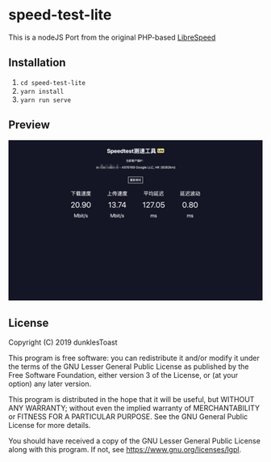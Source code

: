 # speed-test-lite

This is a nodeJS Port from the original PHP-based [LibreSpeed](https://github.com/librespeed/speedtest)

## Installation

1. `cd speed-test-lite`
2. `yarn install`
3. `yarn run serve`

## Preview

![预览](img/preview.png)

## License

Copyright (C) 2019 dunklesToast

This program is free software: you can redistribute it and/or modify
it under the terms of the GNU Lesser General Public License as published by
the Free Software Foundation, either version 3 of the License, or
(at your option) any later version.

This program is distributed in the hope that it will be useful,
but WITHOUT ANY WARRANTY; without even the implied warranty of
MERCHANTABILITY or FITNESS FOR A PARTICULAR PURPOSE. See the
GNU General Public License for more details.

You should have received a copy of the GNU Lesser General Public License
along with this program. If not, see <https://www.gnu.org/licenses/lgpl>.
